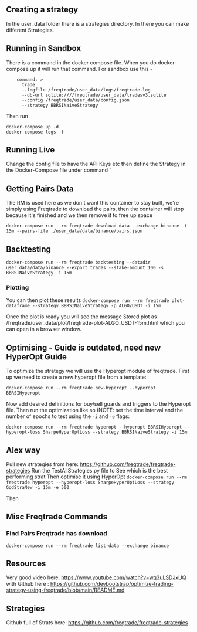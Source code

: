 ## Creating a strategy

In the user_data folder there is a strategies directory. In there you can make different Strategies.

## Running in Sandbox

There is a command in the docker compose file. When you do docker-compose up it will run that command. For sandbox use this -
```
    command: >
      trade
      --logfile /freqtrade/user_data/logs/freqtrade.log
      --db-url sqlite:////freqtrade/user_data/tradesv3.sqlite
      --config /freqtrade/user_data/config.json
      --strategy BBRSINaiveStrategy
```
Then run
```
docker-compose up -d 
docker-compose logs -f 
```

## Running Live
Change the config file to have the API Keys etc then define the Strategy in the Docker-Compose file under command
`


## Getting Pairs Data

The RM is used here as we don't want this container to stay built, we're simply using Freqtrade to download the pairs, then the container will stop because it's finished and we then remove it to free up space

`docker-compose run --rm freqtrade download-data --exchange binance -t 15m --pairs-file ./user_data/data/binance/pairs.json`

## Backtesting
`docker-compose run --rm freqtrade backtesting --datadir user_data/data/binance --export trades --stake-amount 100 -s BBRSINaiveStrategy -i 15m`

### Plotting
You can then plot these results
`docker-compose run --rm freqtrade plot-dataframe --strategy BBRSINaiveStrategy -p ALGO/USDT -i 15m`

Once the plot is ready you will see the message Stored plot as /freqtrade/user_data/plot/freqtrade-plot-ALGO_USDT-15m.html which you can open in a browser window.


## Optimising - Guide is outdated, need new HyperOpt Guide

To optimize the strategy we will use the Hyperopt module of freqtrade. First up we need to create a new hyperopt file from a template:

`docker-compose run --rm freqtrade new-hyperopt --hyperopt BBRSIHyperopt`

Now add desired definitions for buy/sell guards and triggers to the Hyperopt file. Then run the optimization like so (NOTE: set the time interval and the number of epochs to test using the `-i` and `-e` flags:

`docker-compose run --rm freqtrade hyperopt --hyperopt BBRSIHyperopt --hyperopt-loss SharpeHyperOptLoss --strategy BBRSINaiveStrategy -i 15m`

## Alex way
Pull new strategies from here: https://github.com/freqtrade/freqtrade-strategies
Run the TestAllStrategies.py file to See which is the best performing strat
Then optimise it using HyperOpt
`docker-compose run --rm freqtrade hyperopt --hyperopt-loss SharpeHyperOptLoss --strategy GodStraNew -i 15m -e 500`

Then

## Misc Freqtrade Commands

### Find Pairs Freqtrade has download
`docker-compose run --rm freqtrade list-data --exchange binance`

## Resources

Very good video here: https://www.youtube.com/watch?v=wq3uLSDJxUQ
with Github here : https://github.com/devbootstrap/optimize-trading-strategy-using-freqtrade/blob/main/README.md

## Strategies
Github full of Strats here: https://github.com/freqtrade/freqtrade-strategies


